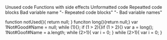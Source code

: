 Unused code
Functions with side effects
Unformatted code
Repeatted code blocks
Bad variable name
"- Repeated code blocks"
"- Bad variable names"

function notUsed(){
  return null;
}
funciton long(){return null;}
var 1Not#Good#Name = null; while (1){};
if (1 > 2){}if (1 > 2){}
var a = long();
1Not#Goof#Name = a.length;
while (2>1){
 var i = 0;
}
while (2>1){
 var i = 0;
}
